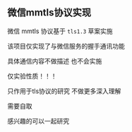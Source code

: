 ## 微信mmtls协议实现

微信 mmtls 协议基于 `tls1.3` 草案实施

该项目仅实现了与微信服务的握手通讯功能

具体通信内容不做描述 也不会实施 

仅实验性质！！！
  
只作用于tls协议的研究 不做更多深入理解 

需要自取 

感兴趣的可以一起研究

